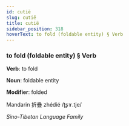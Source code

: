 ```yaml
---
id: cutië
slug: cutië
title: cutië
sidebar_position: 318
hoverText: to fold (foldable entity) § Verb
---
```


### to fold (foldable entity) § Verb

**Verb**: to fold

**Noun**: foldable entity

**Modifier**: folded

Mandarin 折疊 zhédié /ʈʂɤ.tje/

*Sino-Tibetan Language Family*